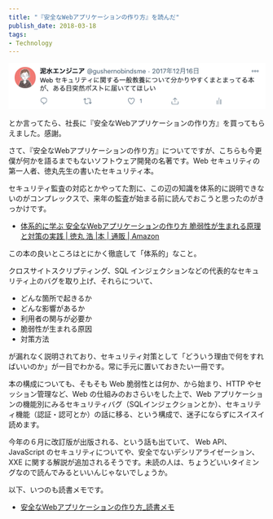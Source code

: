```yaml
---
title: "『安全なWebアプリケーションの作り方』を読んだ"
publish_date: 2018-03-18
tags:
- Technology
---
```


![](../../../assets/1521331200-1.png)

とか言ってたら、社長に『安全なWebアプリケーションの作り方』を買ってもらえました。感謝。

さて、『安全なWebアプリケーションの作り方』についてですが、こちらも今更僕が何かを語るまでもないソフトウェア開発の名著です。Web
セキュリティの第一人者、徳丸先生の書いたセキュリティ本。

セキュリティ監査の対応とかやってた割に、この辺の知識を体系的に説明できないのがコンプレックスで、来年の監査が始まる前に読んでおこうと思ったのがきっかけです。

- [体系的に学ぶ 安全なWebアプリケーションの作り方 脆弱性が生まれる原理と対策の実践 | 徳丸 浩 |本 | 通販 | Amazon](https://www.amazon.co.jp/dp/4797361190/)

この本の良いところはとにかく徹底して「体系的」なこと。

クロスサイトスクリプティング、SQL
インジェクションなどの代表的なセキュリティ上のバグを取り上げ、それらについて、

- どんな箇所で起きるか
- どんな影響があるか
- 利用者の関与が必要か
- 脆弱性が生まれる原因
- 対策方法

が漏れなく説明されており、セキュリティ対策として「どういう理由で何をすればいいのか」が一目でわかる。常に手元に置いておきたい一冊です。

本の構成についても、そもそも Web 脆弱性とは何か、から始まり、HTTP
やセッション管理など、Web の仕組みのおさらいをした上で、Web
アプリケーションの機能別にみるセキュリティバグ（SQLインジェクションとか）、セキュリティ機能（認証・認可とか）の話に移る、という構成で、迷子にならずにスイスイ読めます。

今年の６月に改訂版が出版される、という話も出ていて、 Web API、JavaScript
のセキュリティについてや、安全でないデシリアライゼーション、XXE
に関する解説が追加されるそうです。未読の人は、ちょうどいいタイミングなので読んでみるといいんじゃないでしょうか。

以下、いつのも読書メモです。

- [安全なWebアプリケーションの作り方_読書メモ](https://gist.github.com/gushernobindsme/17374408fa2ac28409e441b8acefbf23)
